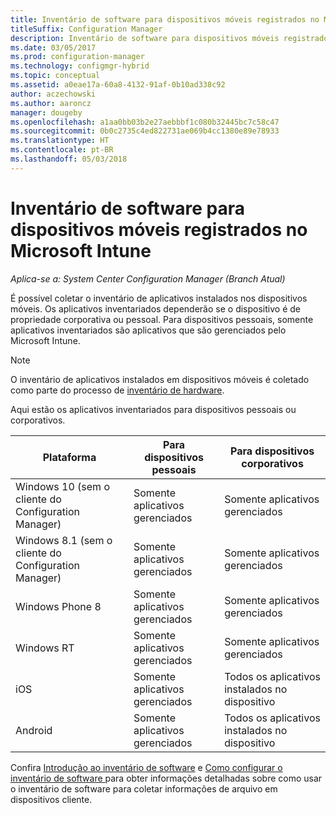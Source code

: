 ```yaml
---
title: Inventário de software para dispositivos móveis registrados no Microsoft Intune
titleSuffix: Configuration Manager
description: Inventário de software para dispositivos móveis registrados no Microsoft Intune.
ms.date: 03/05/2017
ms.prod: configuration-manager
ms.technology: configmgr-hybrid
ms.topic: conceptual
ms.assetid: a0eae17a-60a8-4132-91af-0b10ad338c92
author: aczechowski
ms.author: aaroncz
manager: dougeby
ms.openlocfilehash: a1aa0bb03b2e27aebbbf1c080b32445bc7c58c47
ms.sourcegitcommit: 0b0c2735c4ed822731ae069b4cc1380e89e78933
ms.translationtype: HT
ms.contentlocale: pt-BR
ms.lasthandoff: 05/03/2018
---
```

# <a name="software-inventory-for-mobile-devices-enrolled-with-microsoft-intune"></a>Inventário de software para dispositivos móveis registrados no Microsoft Intune

*Aplica-se a: System Center Configuration Manager (Branch Atual)*

 É possível coletar o inventário de aplicativos instalados nos dispositivos móveis. Os aplicativos inventariados dependerão se o dispositivo é de propriedade corporativa ou pessoal. Para dispositivos pessoais, somente aplicativos inventariados são aplicativos que são gerenciados pelo Microsoft Intune.  

> [!NOTE]  
>  O inventário de aplicativos instalados em dispositivos móveis é coletado como parte do processo de [inventário de hardware](mobile-device-hardware-inventory-hybrid.md).  

 Aqui estão os aplicativos inventariados para dispositivos pessoais ou corporativos.  

|Plataforma|Para dispositivos pessoais|Para dispositivos corporativos|  
|--------------|---------------------------------|--------------------------------|  
|Windows 10 (sem o cliente do Configuration Manager)|Somente aplicativos gerenciados|Somente aplicativos gerenciados|
|Windows 8.1 (sem o cliente do Configuration Manager)|Somente aplicativos gerenciados|Somente aplicativos gerenciados|  
|Windows Phone 8|Somente aplicativos gerenciados|Somente aplicativos gerenciados|  
|Windows RT|Somente aplicativos gerenciados|Somente aplicativos gerenciados|  
|iOS|Somente aplicativos gerenciados|Todos os aplicativos instalados no dispositivo|  
|Android|Somente aplicativos gerenciados|Todos os aplicativos instalados no dispositivo|  

Confira [Introdução ao inventário de software](../../core/clients/manage/inventory/introduction-to-software-inventory.md) e [Como configurar o inventário de software ](../../core/clients/manage/inventory/configure-software-inventory.md) para obter informações detalhadas sobre como usar o inventário de software para coletar informações de arquivo em dispositivos cliente.
